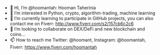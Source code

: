 - 👋 Hi, I’m @hoomantah: Hooman Taherinia
- 👀 I’m interested in Python, crypto, algorithm-trading, machine learning
- 🌱 I’m currently learning to participate in GitHub projects, you can also contact me on Fiverr: http://www.fiverr.com/s2/157cb6c2c6
- 💞️ I’m looking to collaborate on DEX/DeFi and new blockchain and coins...
- 📫 How to reach me Twitter: @hoomant, Instagram: @hoomantah, Fiverr: https://www.fiverr.com/hoomantah

<!---
hoomantah/hoomantah is a ✨ special ✨ repository because its `README.md` (this file) appears on your GitHub profile.
You can click the Preview link to take a look at your changes.
--->
